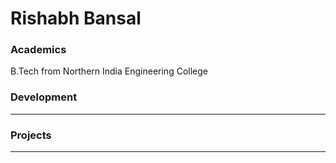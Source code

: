 # Rishabh Bansal

### Academics

B.Tech from Northern India Engineering College

### Development

-----


### Projects

-----
